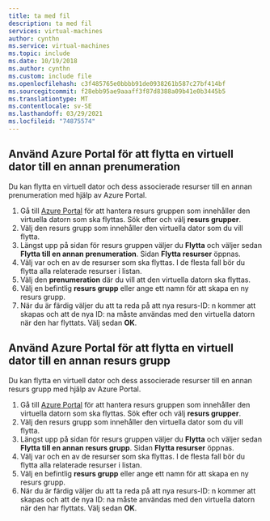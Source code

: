 ```yaml
---
title: ta med fil
description: ta med fil
services: virtual-machines
author: cynthn
ms.service: virtual-machines
ms.topic: include
ms.date: 10/19/2018
ms.author: cynthn
ms.custom: include file
ms.openlocfilehash: c3f485765e0bbbb91de0938261b587c27bf414bf
ms.sourcegitcommit: f28ebb95ae9aaaff3f87d8388a09b41e0b3445b5
ms.translationtype: MT
ms.contentlocale: sv-SE
ms.lasthandoff: 03/29/2021
ms.locfileid: "74875574"
---
```

## <a name="use-the-azure-portal-to-move-a-vm-to-a-different-subscription"></a>Använd Azure Portal för att flytta en virtuell dator till en annan prenumeration
Du kan flytta en virtuell dator och dess associerade resurser till en annan prenumeration med hjälp av Azure Portal.

1. Gå till [Azure Portal](https://portal.azure.com) för att hantera resurs gruppen som innehåller den virtuella datorn som ska flyttas. Sök efter och välj **resurs grupper**.
2. Välj den resurs grupp som innehåller den virtuella dator som du vill flytta.
3. Längst upp på sidan för resurs gruppen väljer du **Flytta** och väljer sedan **Flytta till en annan prenumeration**. Sidan **Flytta resurser** öppnas.
4. Välj var och en av de resurser som ska flyttas. I de flesta fall bör du flytta alla relaterade resurser i listan.
5. Välj den **prenumeration** där du vill att den virtuella datorn ska flyttas.
6. Välj en befintlig **resurs grupp** eller ange ett namn för att skapa en ny resurs grupp.
7. När du är färdig väljer du att ta reda på att nya resurs-ID: n kommer att skapas och att de nya ID: na måste användas med den virtuella datorn när den har flyttats. Välj sedan **OK**.

## <a name="use-the-azure-portal-to-move-a-vm-to-another-resource-group"></a>Använd Azure Portal för att flytta en virtuell dator till en annan resurs grupp
Du kan flytta en virtuell dator och dess associerade resurser till en annan resurs grupp med hjälp av Azure Portal.

1. Gå till [Azure Portal](https://portal.azure.com) för att hantera resurs gruppen som innehåller den virtuella datorn som ska flyttas. Sök efter och välj **resurs grupper**.
2. Välj den resurs grupp som innehåller den virtuella dator som du vill flytta.
3. Längst upp på sidan för resurs gruppen väljer du **Flytta** och väljer sedan **Flytta till en annan resurs grupp**. Sidan **Flytta resurser** öppnas.
4. Välj var och en av de resurser som ska flyttas. I de flesta fall bör du flytta alla relaterade resurser i listan.
5. Välj en befintlig **resurs grupp** eller ange ett namn för att skapa en ny resurs grupp.
6. När du är färdig väljer du att ta reda på att nya resurs-ID: n kommer att skapas och att de nya ID: na måste användas med den virtuella datorn när den har flyttats. Välj sedan **OK**.

